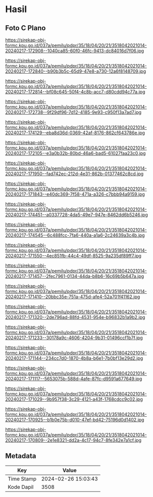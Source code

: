 # Hasil

## Foto C Plano

https://sirekap-obj-formc.kpu.go.id/037a/pemilu/pdpr/35/18/04/20/21/3518042021014-20240217-172908--1040ca85-60f0-46fc-9413-dc84016d7f06.jpg

https://sirekap-obj-formc.kpu.go.id/037a/pemilu/pdpr/35/18/04/20/21/3518042021014-20240217-172840--b90b3b5c-65d9-47e8-a730-12a6f8148709.jpg

https://sirekap-obj-formc.kpu.go.id/037a/pemilu/pdpr/35/18/04/20/21/3518042021014-20240217-172814--bf08c645-50f4-4c8b-acc7-d80cdd94c77a.jpg

https://sirekap-obj-formc.kpu.go.id/037a/pemilu/pdpr/35/18/04/20/21/3518042021014-20240217-172738--9f29df96-7d12-4185-9e93-c950f13a7ad7.jpg

https://sirekap-obj-formc.kpu.go.id/037a/pemilu/pdpr/35/18/04/20/21/3518042021014-20240217-174129--eba8d36d-0369-42af-8176-862cf643786e.jpg

https://sirekap-obj-formc.kpu.go.id/037a/pemilu/pdpr/35/18/04/20/21/3518042021014-20240217-172105--e3a0b32b-80bd-46a6-bad5-61027faa23c0.jpg

https://sirekap-obj-formc.kpu.go.id/037a/pemilu/pdpr/35/18/04/20/21/3518042021014-20240217-171950--fad742ec-212d-4e31-862b-01377462c8cd.jpg

https://sirekap-obj-formc.kpu.go.id/037a/pemilu/pdpr/35/18/04/20/21/3518042021014-20240217-171843--e40dc369-7f58-471a-a326-c7bbb94a9159.jpg

https://sirekap-obj-formc.kpu.go.id/037a/pemilu/pdpr/35/18/04/20/21/3518042021014-20240217-174451--a0337728-4da5-49e7-947e-8462dd6b5246.jpg

https://sirekap-obj-formc.kpu.go.id/037a/pemilu/pdpr/35/18/04/20/21/3518042021014-20240217-174545--6c488fcc-7fa6-440a-a1a6-2c24639a3c4b.jpg

https://sirekap-obj-formc.kpu.go.id/037a/pemilu/pdpr/35/18/04/20/21/3518042021014-20240217-171550--4ec851fb-44c4-49df-8525-9a235df89ff7.jpg

https://sirekap-obj-formc.kpu.go.id/037a/pemilu/pdpr/35/18/04/20/21/3518042021014-20240217-171457--2fec7961-0134-44da-b8b6-16c69b5b647a.jpg

https://sirekap-obj-formc.kpu.go.id/037a/pemilu/pdpr/35/18/04/20/21/3518042021014-20240217-171410--20bbc35e-751a-475d-afe4-52a701f41162.jpg

https://sirekap-obj-formc.kpu.go.id/037a/pemilu/pdpr/35/18/04/20/21/3518042021014-20240217-171320--2de796ad-88fd-4531-954e-b96832b1a9b2.jpg

https://sirekap-obj-formc.kpu.go.id/037a/pemilu/pdpr/35/18/04/20/21/3518042021014-20240217-171233--30178a9c-4606-4204-9b31-01496ccf1b7f.jpg

https://sirekap-obj-formc.kpu.go.id/037a/pemilu/pdpr/35/18/04/20/21/3518042021014-20240217-171144--234cc7d0-1870-4b8a-b6e1-7b0bf13e29d2.jpg

https://sirekap-obj-formc.kpu.go.id/037a/pemilu/pdpr/35/18/04/20/21/3518042021014-20240217-171117--5653075b-588d-4afe-87fc-d9591a677649.jpg

https://sirekap-obj-formc.kpu.go.id/037a/pemilu/pdpr/35/18/04/20/21/3518042021014-20240217-171029--9b957f38-3c29-4121-a43f-1768cdcc9c02.jpg

https://sirekap-obj-formc.kpu.go.id/037a/pemilu/pdpr/35/18/04/20/21/3518042021014-20240217-170925--b1b0e75b-d010-47ef-bd42-75196d0d1402.jpg

https://sirekap-obj-formc.kpu.go.id/037a/pemilu/pdpr/35/18/04/20/21/3518042021014-20240217-170809--2e1e8321-dd2a-4c17-94c7-8fe342e7a1cf.jpg


## Metadata

| Key        | Value               |
| ---------- | ------------------- |
| Time Stamp | 2024-02-26 15:03:43 |
| Kode Dapil | 3508                |




